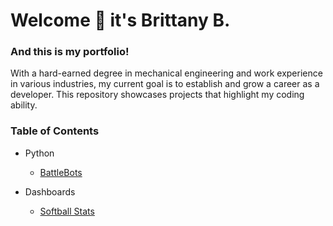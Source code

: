 # Welcome :wave: it's Brittany B.

### And this is my portfolio!
With a hard-earned degree in mechanical engineering and work experience in various industries, my current goal is to establish and grow a career as a developer. This repository showcases projects that highlight my coding ability. 


### Table of Contents
+ Python
  + [BattleBots](https://github.com/mrsbarker/battlebots-api/blob/main/README.md)

+ Dashboards
  + [Softball Stats](Dashboard/my-softball-stats_dashboard.png)

